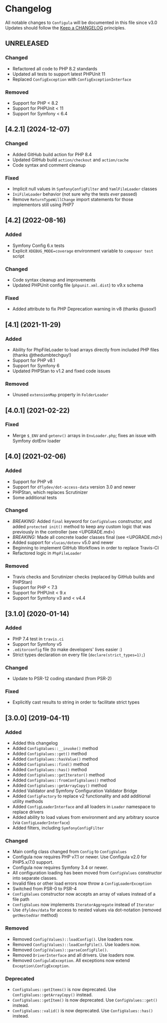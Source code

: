 # Changelog

All notable changes to `Configula` will be documented in this file since v3.0
Updates should follow the [Keep a CHANGELOG](http://keepachangelog.com/) principles.

## UNRELEASED
### Changed
- Refactored all code to PHP 8.2 standards
- Updated all tests to support latest PHPUnit 11
- Replaced `ConfigException` with `ConfigExceptionInterface`

### Removed
- Support for PHP < 8.2
- Support for PHPUnit < 11
- Support for Symfony < 6.4

## [4.2.1] (2024-12-07)
### Changed
- Added GitHub build action for PHP 8.4
- Updated GitHub build `action/checkout` and `action/cache`
- Code syntax and comment cleanup
### Fixed
- Implicit null values in `SymfonyConfigFilter` and `YamlFileLoader` classes
- `IniFileLoader` behavior (not sure why the tests _ever_ passed)
- Remove `ReturnTypeWillChange` import statements for those implementors still using PHP7

## [4.2] (2022-08-16)
### Added
- Symfony Config 6.x tests
- Explicit `XDEBUG_MODE=coverage` environment variable to `composer test` script
### Changed
- Code syntax cleanup and improvements
- Updated PHPUnit config file (`phpunit.xml.dist`) to v9.x schema
### Fixed
- Added attribute to fix PHP Deprecation warning in v8 (thanks @usox!)

## [4.1] (2021-11-29)
### Added
- Ability for PhpFileLoader to load arrays directly from included PHP files (thanks @thedumbtechguy!)
- Support for PHP v8.1
- Support for Symfony 6
- Updated PHPStan to v1.2 and fixed code issues
### Removed
- Unused `extensionMap` property in `FolderLoader`

## [4.0.1] (2021-02-22)
### Fixed
- Merge `$_ENV` and `getenv()` arrays in `EnvLoader.php`; fixes an issue with Symfony dotEnv loader

## [4.0] (2021-02-06)
### Added
- Support for PHP v8
- Support for `dflydev/dot-access-data` version 3.0 and newer
- PHPStan, which replaces Scrutinizer
- Some additional tests
### Changed
- *BREAKING:* Added `final` keyword for `ConfigValues` constructor, and added `protected init()` method to keep any custom
  logic that was previously in the controller (see <UPGRADE.md>)
- *BREAKING:* Made all concrete loader classes final (see <UPGRADE.md>)
- Added support for `vlucas/dotenv` v5.0 and newer
- Beginning to implement GitHub Workflows in order to replace Travis-CI
- Refactored logic in `PhpFileLoader` 
### Removed 
- Travis checks and Scrutinizer checks (replaced by GitHub builds and PHPStan)
- Support for PHP < 7.3
- Support for PHPUnit < 9.x
- Support for Symfony v3 and < v4.4

## [3.1.0] (2020-01-14)
### Added
- PHP 7.4 test in `travis.ci`
- Support for Symfony v5
- `.editorconfig` file (to make developers' lives easier :)
- Strict types declaration on every file (`declare(strict_types=1);`)
### Changed
- Update to PSR-12 coding standard (from PSR-2)
### Fixed
- Explicitly cast results to string in order to facilitate strict types

## [3.0.0] (2019-04-11)
### Added
- Added this changelog
- Added `ConfigValues::__invoke()` method
- Added `ConfigValues::get()` method
- Added `ConfigValues::hasValue()` method
- Added `ConfigValues::find()` method
- Added `ConfigValues::has()` method
- Added `ConfigValues::getIterator()` method
- Added `ConfigValues::fromConfigValues()` method
- Added `ConfigValues::getArrayCopy()` method
- Added Validator and Symfony Configuration Validator Bridge
- Added `ConfigFactory` to replace v2 functionality and add additional utility methods
- Added `ConfigLoaderInterface` and all loaders in `Loader` namespace to replace drivers
- Added ability to load values from environment and any arbitrary source (via `ConfigLoaderInterface`)
- Added filters, including `SymfonyConfigFilter`
### Changed
- Main config class changed from `Config` to `ConfigValues`
- Configula now requires PHP v7.1 or newer.  Use Configula v2.0 for PHP5.x/7.0 support.
- Configula now requires Symfony 3.4 or newer.
- All configuration loading has been moved from `ConfigValues` constructor into separate classes.
- Invalid files or other load errors now throw a `ConfigLoaderException`
- Switched from PSR-0 to PSR-4
- `ConfigValues` constructor now accepts an array of values instead of a file path
- `ConfigValues` now implements `IteratorAggregate` instead of `Iterator`
- Use `dfyldev/data` for access to nested values via dot-notation (removed `getNestedVar` method)
### Removed
- Removed `Config(Values)::loadConfig()`.  Use loaders now.
- Removed `Config(Values)::loadConfgFile()`.  Use loaders now.
- Removed `Config(Values)::parseConfigFile()`.
- Removed `DriverInterface` and all drivers.  Use loaders now.
- Removed `ConfigulaException`.  All exceptions now extend `Exception\ConfigException`.
### Deprecated
- `ConfigValues::getItems()` is now deprecated.  Use `ConfigValues::getArrayCopy()` instead.
- `ConfigValues::getItem()` is now deprecated.  Use `ConfigValues::get()` instead.
- `ConfigValues::valid()` is now deprecated.  Use `ConfigValues::has()` instead.

